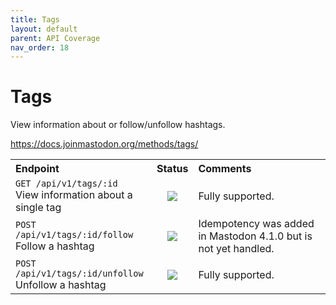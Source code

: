 ```yaml
---
title: Tags
layout: default
parent: API Coverage
nav_order: 18
---
```


# Tags

View information about or follow/unfollow hashtags.

<a href="https://docs.joinmastodon.org/methods/tags/" target="_blank">https://docs.joinmastodon.org/methods/tags/</a>

<table style="width:100%;table-layout:fixed;">
  <tr>
    <th style="width:45%;text-align:left;">Endpoint</th>
    <th style="width:10%;text-align:center;">Status</th>
    <th style="width:45%;text-align:left;">Comments</th>
  </tr>
  <tr>
    <td style="width:45%;text-align:left;"><code>GET /api/v1/tags/:id</code><br>View information about a single tag</td>
    <td style="width:10%;text-align:center;"><img src="/assets/green16.png"></td>
    <td style="width:45%;text-align:left;">Fully supported.</td>
  </tr>
  <tr>
    <td style="width:45%;text-align:left;"><code>POST /api/v1/tags/:id/follow</code><br>Follow a hashtag</td>
    <td style="width:10%;text-align:center;"><img src="/assets/orange16.png"></td>
    <td style="width:45%;text-align:left;">Idempotency was added in Mastodon 4.1.0 but is not yet handled.</td>
  </tr>
  <tr>
    <td style="width:45%;text-align:left;"><code>POST /api/v1/tags/:id/unfollow</code><br>Unfollow a hashtag</td>
    <td style="width:10%;text-align:center;"><img src="/assets/green16.png"></td>
    <td style="width:45%;text-align:left;">Fully supported.</td>
  </tr>
</table>
